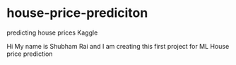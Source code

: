 # house-price-prediciton
predicting house prices Kaggle


Hi My name is Shubham Rai and I am creating this first project for ML House price prediction
